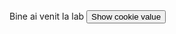 <script>
  allCookies = document.cookie;
  document.cookie = "test1=Hello";
  document.cookie = "test2=World";

const cookieValue = document.cookie
  .split('; ')
  .find(row => row.startsWith('test2='))
  .split('=')[2];

function alertCookieValue() {
  alert(cookieValue);
}
</script>
<body> Bine ai venit la lab 
  <button onclick="alertCookieValue()">Show cookie value</button>
</body>

